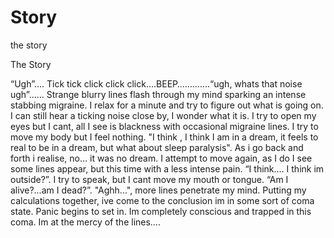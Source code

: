 # Story
the story

The Story

“Ugh”…. Tick tick click click click….BEEP………….“ugh, whats that noise ugh”…… Strange blurry lines flash through my mind sparking an intense stabbing migraine. I relax for a minute and try to figure out what is going on. I can still hear a ticking noise close by, I wonder what it is. I try to open my eyes but I cant, all I see is blackness with occasional migraine lines. I try to move my body but I feel nothing. "I think , I think I am in a dream, it feels to real to be in a dream, but what about sleep paralysis". As i go back and forth i realise, no… it was no dream. I attempt to move again, as I do I see some lines appear, but this time with a less intense pain. “I think…. I think im outside?”. I try to speak, but I cant move my mouth or tongue. “Am I alive?...am I dead?”. "Aghh...", more lines penetrate my mind. Putting my calculations together, ive come to the conclusion im in some sort of coma state. Panic begins to set in. Im completely conscious and trapped in this coma. Im at the mercy of the lines….
